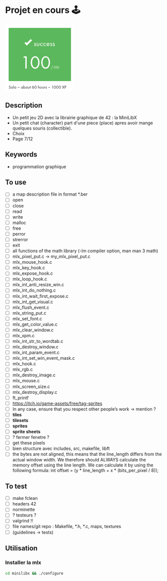 # Projet en cours 🕹
![validation](./so_long.png)

## Description
 - Un petit jeu 2D avec la librairie graphique de 42 : la MiniLibX
 - Un petit chat (character) part d'une piece (place) apres avoir mange quelques souris (collectible). 
 - Choix 
 - Page 7/12

## Keywords
 - programmation graphique

## To use
- [ ] a map description file in format *.ber
- [ ] open
- [ ] close
- [ ] read
- [ ] write
- [ ] malloc
- [ ] free
- [ ] perror
- [ ] strerror
- [ ] exit
- [ ] all functions of the math library (-lm compiler option, man man 3 math)
- [ ] mlx_pixel_put.c -> my_mlx_pixel_put.c
- [ ] mlx_mouse_hook.c
- [ ] mlx_key_hook.c
- [ ] mlx_expose_hook.c
- [ ] mlx_loop_hook.c
- [ ] mlx_int_anti_resize_win.c
- [ ] mlx_int_do_nothing.c
- [ ] mlx_int_wait_first_expose.c
- [ ] mlx_int_get_visual.c
- [ ] mlx_flush_event.c
- [ ] mlx_string_put.c
- [ ] mlx_set_font.c
- [ ] mlx_get_color_value.c
- [ ] mlx_clear_window.c
- [ ] mlx_xpm.c
- [ ] mlx_int_str_to_wordtab.c
- [ ] mlx_destroy_window.c
- [ ] mlx_int_param_event.c
- [ ] mlx_int_set_win_event_mask.c
- [ ] mlx_hook.c
- [ ] mlx_rgb.c
- [ ] mlx_destroy_image.c
- [ ] mlx_mouse.c
- [ ] mlx_screen_size.c
- [ ] mlx_destroy_display.c
- [ ] ft_printf
- [ ] https://itch.io/game-assets/free/tag-sprites
- [ ] In any case, ensure that you respect other people’s work -> mention ?
- [ ] **tiles**
- [ ] **tilesets**
- [ ] **sprites**
- [ ] **sprite sheets**
- [ ] ? fermer fenetre ?
- [ ] get these pixels
- [ ] bien structure avec includes, src, makefile, libft
- [ ] the bytes are not aligned, this means that the line_length differs from the actual window width. We therefore should ALWAYS calculate the memory offset using the line length. We can calculate it by using the following formula: int offset = (y * line_length + x * (bits_per_pixel / 8));

## To test
- [ ] make fclean
- [ ] headers 42
- [ ] norminette
- [ ] ? testeurs ?
- [ ] valgrind !!
- [ ] file names/git repo : Makefile, *.h, *.c, maps, textures
- [ ] (guidelines -> tests)

## Utilisation
### Installer la mlx
```bash
cd minilibx && ./configure
```
